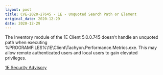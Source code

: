 ```yaml
---
layout: post
title: CVE-2020-27645 - 1E - Unquoted Search Path or Element
original_date: 2020-12-29
date: 2020-12-29
---
```


The Inventory module of the 1E Client 5.0.0.745 doesn't handle an unquoted path when executing %PROGRAMFILES%\1E\Client\Tachyon.Performance.Metrics.exe. This may allow remote
authenticated users and local users to gain elevated privileges.

[1E Security Advisory](https://www.1e.com/trust-security-compliance/cve-info/)